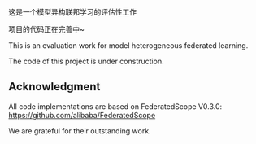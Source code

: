 这是一个模型异构联邦学习的评估性工作

项目的代码正在完善中~

This is an evaluation work for model heterogeneous federated learning.

The code of this project is under construction.

## Acknowledgment

All code implementations are based on FederatedScope V0.3.0: https://github.com/alibaba/FederatedScope 

We are grateful for their outstanding work.
